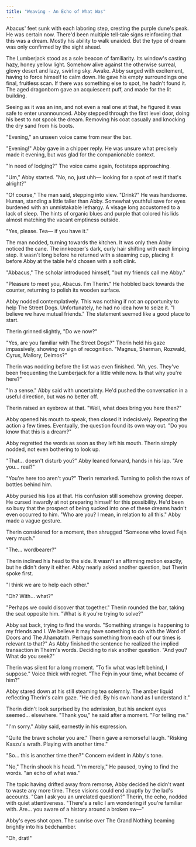 ```yaml
---
title: "Weaving - An Echo of What Was"
---
```

Abacus' feet sunk with each laboring step, cresting the purple dune's peak. He was certain now. There'd been multiple tell-tale signs reinforcing that this was a dream. Mostly his ability to walk unaided. But the type of dream was only confirmed by the sight ahead.

The Lumberjack stood as a sole beacon of familiarity. Its window's casting hazy, honey yellow light. Somehow alive against the otherwise surreal, glowy desert and lazy, swirling sky. Awake. Abby surged with excitement, having to force himself to calm down. He gave his empty surroundings one final, fruitless scan. If there was something else to spot, he hadn't found it. The aged dragonborn gave an acquiescent puff, and made for the lit building.

Seeing as it was an inn, and not even a real one at that, he figured it was safe to enter unannounced. Abby stepped through the first level door, doing his best to not spook the dream. Removing his coat casually and knocking the dry sand from his boots.

"Evening," an unseen voice came from near the bar.

"Evening!" Abby gave in a chipper reply. He was unsure what precisely made it evening, but was glad for the companionable context.

"In need of lodging?" The voice came again, footsteps approaching.

"Um," Abby started. "No, no, just uhh— looking for a spot of rest if that's alright?"

"Of course," The man said, stepping into view. "Drink?" He was handsome. Human, standing a little taller than Abby. Somewhat youthful save for eyes burdened with an unmistakable lethargy. A visage long accustomed to a lack of sleep. The hints of organic blues and purple that colored his lids almost matching the vacant emptiness outside.

"Yes, please. Tea— if you have it."

The man nodded, turning towards the kitchen. It was only then Abby noticed the cane. The innkeeper's dark, curly hair shifting with each limping step. It wasn't long before he returned with a steaming cup, placing it before Abby at the table he'd chosen with a soft clink.

"Abbacus," The scholar introduced himself, "but my friends call me Abby."

"Pleasure to meet you, Abacus. I'm Therin." He hobbled back towards the counter, returning to polish its wooden surface.

Abby nodded contemplatively. This was nothing if not an opportunity to help The Street Dogs. Unfortunately, he had no idea how to seize it. "I believe we have mutual friends." The statement seemed like a good place to start.

Therin grinned slightly, "Do we now?"

"Yes, are you familiar with The Street Dogs?" Therin held his gaze impassively, showing no sign of recognition. "Magnus, Sherman, Rozwald, Cyrus, Mallory, Deimos?"

Therin was nodding before the list was even finished. "Ah, yes. They've been frequenting the Lumberjack for a little while now. Is that why you're here?"

"In a sense." Abby said with uncertainty. He'd pushed the conversation in a useful direction, but was no better off.

Therin raised an eyebrow at that. "Well, what does bring you here then?" 

Abby opened his mouth to speak, then closed it indecisively. Repeating the action a few times. Eventually, the question found its own way out. "Do you know that this is a dream?"

Abby regretted the words as soon as they left his mouth. Therin simply nodded, not even bothering to look up.

"That… doesn't disturb you?" Abby leaned forward, hands in his lap. "Are you… real?"

"You're here too aren't you?" Therin remarked. Turning to polish the rows of bottles behind him.

Abby pursed his lips at that. His confusion still somehow growing deeper. He cursed inwardly at not preparing himself for this possibility. He'd been so busy that the prospect of being sucked into one of these dreams hadn't even occurred to him. "Who are you? I mean, in relation to all this." Abby made a vague gesture.

Therin considered for a moment, then shrugged "Someone who loved Fejn very much."

"The… wordbearer?"

Therin inclined his head to the side. It wasn't an affirming motion exactly, but he didn't deny it either. Abby nearly asked another question, but Therin spoke first.

"I think we are to help each other."

"Oh? With… what?"

"Perhaps we could discover that together." Therin rounded the bar, taking the seat opposite him. "What is it you're trying to solve?"

Abby sat back, trying to find the words. "Something strange is happening to my friends and I. We believe it may have something to do with the Word of Doors and The Ahamatath. Perhaps something from each of our times is relevant to that?" As Abby finished the sentence he realized the implied transaction in Theirn's words. Deciding to risk another question. "And you? What do you seek?"

Therin was silent for a long moment. "To fix what was left behind, I suppose." Voice thick with regret. "The Fejn in your time, what became of him?"

Abby stared down at his still steaming tea solemnly. The amber liquid reflecting Therin's calm gaze. "He died. By his own hand as I understand it."

Therin didn't look surprised by the admission, but his ancient eyes seemed… elsewhere. "Thank you," he said after a moment. "For telling me."

"I'm sorry." Abby said, earnestly in his expression.

"Quite the brave scholar you are." Therin gave a remorseful laugh. "Risking Kaszu's wrath. Playing with another time."

"So… this is another time then?" Concern evident in Abby's tone.

"No," Therin shook his head. "I'm merely," He paused, trying to find the words. "an echo of what was."

The topic having drifted away from remorse, Abby decided he didn't want to waste any more time. These visions could end abuptly by the lad's accounts. "Can I ask you an unrelated question?" Therin, the echo, nodded with quiet attentiveness. "There's a relic I am wondering if you're familiar with. Are… you aware of a history around a broken sw—"

Abby's eyes shot open. The sunrise over The Grand Nothing beaming brightly into his bedchamber.

"Oh, drat!"
